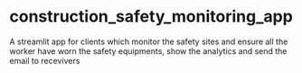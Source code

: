 # construction_safety_monitoring_app
A streamlit app for clients which monitor the safety sites and ensure all the worker have worn the safety equipments, show the analytics and send the email to recevivers
